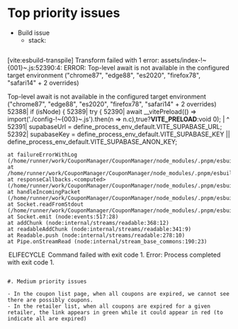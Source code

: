 # Top priority issues
- Build issue
    - stack:
    ``` error during build:
[vite:esbuild-transpile] Transform failed with 1 error:
assets/index-!~{001}~.js:52390:4: ERROR: Top-level await is not available in the configured target environment ("chrome87", "edge88", "es2020", "firefox78", "safari14" + 2 overrides)

Top-level await is not available in the configured target environment ("chrome87", "edge88", "es2020", "firefox78", "safari14" + 2 overrides)
52388|  if (isNode) {
52389|    try {
52390|      await __vitePreload(() => import('./config-!~{003}~.js').then(n => n.c),true?__VITE_PRELOAD__:void 0);
   |      ^
52391|      supabaseUrl = define_process_env_default.VITE_SUPABASE_URL;
52392|      supabaseKey = define_process_env_default.VITE_SUPABASE_KEY || define_process_env_default.VITE_SUPABASE_ANON_KEY;

    at failureErrorWithLog (/home/runner/work/CouponManager/CouponManager/node_modules/.pnpm/esbuild@0.21.5/node_modules/esbuild/lib/main.js:1472:15)
    at /home/runner/work/CouponManager/CouponManager/node_modules/.pnpm/esbuild@0.21.5/node_modules/esbuild/lib/main.js:755:50
    at responseCallbacks.<computed> (/home/runner/work/CouponManager/CouponManager/node_modules/.pnpm/esbuild@0.21.5/node_modules/esbuild/lib/main.js:622:9)
    at handleIncomingPacket (/home/runner/work/CouponManager/CouponManager/node_modules/.pnpm/esbuild@0.21.5/node_modules/esbuild/lib/main.js:677:12)
    at Socket.readFromStdout (/home/runner/work/CouponManager/CouponManager/node_modules/.pnpm/esbuild@0.21.5/node_modules/esbuild/lib/main.js:600:7)
    at Socket.emit (node:events:517:28)
    at addChunk (node:internal/streams/readable:368:12)
    at readableAddChunk (node:internal/streams/readable:341:9)
    at Readable.push (node:internal/streams/readable:278:10)
    at Pipe.onStreamRead (node:internal/stream_base_commons:190:23)
 ELIFECYCLE  Command failed with exit code 1.
Error: Process completed with exit code 1.
```

#. Medium priority issues

- In the coupon list page, when all coupons are expired, we cannot see there are possibly coupons.
- In the retailer list, when all coupons are expired for a given retailer, the link appears in green while it could appear in red (to indicate all are expired)